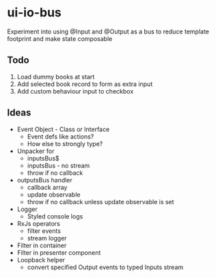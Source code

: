 # ui-io-bus

Experiment into using @Input and @Output as a bus to reduce template footprint and make state composable

## Todo

1. Load dummy books at start
2. Add selected book record to form as extra input
3. Add custom behaviour input to checkbox

## Ideas

- Event Object - Class or Interface
  - Event defs like actions?
  - How else to strongly type?
- Unpacker for
  - inputsBus$
  - inputsBus - no stream
  - throw if no callback
- outputsBus handler
  - callback array
  - update observable
  - throw if no callback unless update observable is set
- Logger
  - Styled console logs
- RxJs operators
  - filter events
  - stream logger
- Filter in container
- Filter in presenter component
- Loopback helper
  - convert specified Output events to typed Inputs stream
